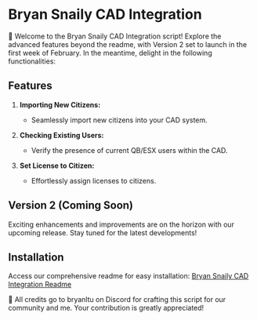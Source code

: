 # Bryan Snaily CAD Integration

🚀 Welcome to the Bryan Snaily CAD Integration script! Explore the advanced features beyond the readme, with Version 2 set to launch in the first week of February. In the meantime, delight in the following functionalities:

## Features

1. **Importing New Citizens:**
   - Seamlessly import new citizens into your CAD system.

2. **Checking Existing Users:**
   - Verify the presence of current QB/ESX users within the CAD.

3. **Set License to Citizen:**
   - Effortlessly assign licenses to citizens.

## Version 2 (Coming Soon)

Exciting enhancements and improvements are on the horizon with our upcoming release. Stay tuned for the latest developments!

## Installation

Access our comprehensive readme for easy installation: [Bryan Snaily CAD Integration Readme](https://snailycad-integration.swiftpeakhosting.co.uk/)

👏 All credits go to bryanltu on Discord for crafting this script for our community and me. Your contribution is greatly appreciated!
